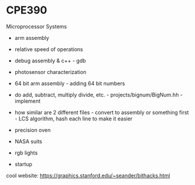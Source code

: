 # CPE390

Microprocessor Systems

- arm assembly
- relative speed of operations
- debug assembly & c++ - gdb

- photosensor characterization
- 64 bit arm assembly - adding 64 bit numbers
- do add, subtract, multiply divide, etc. - projects/bignum/BigNum.hh - implement
- how similar are 2 different files - convert to assembly or something first - LCS algorithm, hash each line to make it easier
- precision oven
- NASA suits
- rgb lights
- startup

cool website: https://graphics.stanford.edu/~seander/bithacks.html
